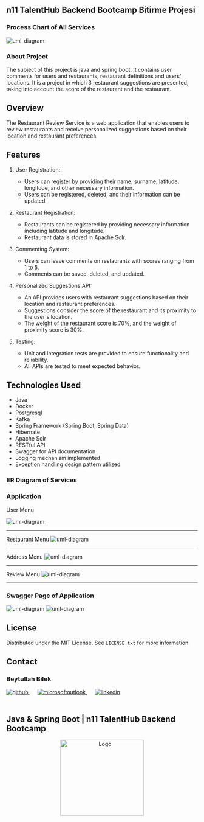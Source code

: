 <!-- ABOUT THE PROJECT -->

## n11 TalentHub Backend Bootcamp Bitirme Projesi

### Process Chart of All Services
<img src="images/diagram.png" alt="uml-diagram"  />

### About Project

The subject of this project is java and spring boot. It contains user comments for users and restaurants, restaurant definitions and users' locations.
It is a project in which 3 restaurant suggestions are presented, taking into account the score of the restaurant and the restaurant.

## Overview
The Restaurant Review Service is a web application that enables users to review restaurants and receive personalized suggestions based on their location and restaurant preferences.

## Features
1. User Registration:
   - Users can register by providing their name, surname, latitude, longitude, and other necessary information.
   - Users can be registered, deleted, and their information can be updated.

2. Restaurant Registration:
   - Restaurants can be registered by providing necessary information including latitude and longitude.
   - Restaurant data is stored in Apache Solr.

3. Commenting System:
   - Users can leave comments on restaurants with scores ranging from 1 to 5.
   - Comments can be saved, deleted, and updated.

4. Personalized Suggestions API:
   - An API provides users with restaurant suggestions based on their location and restaurant preferences.
   - Suggestions consider the score of the restaurant and its proximity to the user's location.
   - The weight of the restaurant score is 70%, and the weight of proximity score is 30%.

5. Testing:
   - Unit and integration tests are provided to ensure functionality and reliability.
   - All APIs are tested to meet expected behavior.

## Technologies Used
- Java
- Docker
- Postgresql
- Kafka
- Spring Framework (Spring Boot, Spring Data)
- Hibernate
- Apache Solr
- RESTful API
- Swagger for API documentation
- Logging mechanism implemented
- Exception handling design pattern utilized

### ER Diagram of Services


###  Application

User Menu

<img src="images/page1.png" alt="uml-diagram"  />
<hr>
Restaurant Menu
<img src="images/page2.png" alt="uml-diagram"  />
<hr>
Address Menu
<img src="images/page3.png" alt="uml-diagram"  />
<hr>
Review Menu
<img src="images/page4.png" alt="uml-diagram"  />
<hr>


### Swagger Page of Application

<img src="images/restaurantServices.png" alt="uml-diagram"  />
<img src="images/userReview.png" alt="uml-diagram"  />

<!-- LICENSE -->
## License

Distributed under the MIT License. See `LICENSE.txt` for more information.

<!-- CONTACT -->

## Contact

### Beytullah Bilek

<a href="https://https://github.com/beytomer" target="_blank">
<img  src=https://img.shields.io/badge/github-%2324292e.svg?&style=for-the-badge&logo=github&logoColor=white alt=github style="margin-bottom: 20px;" />
</a>
<a href = "mailto:b.bilek_ktu@outlook.com?subject = Feedback&body = Message">
<img src=https://img.shields.io/badge/send-email-email?&style=for-the-badge&logo=microsoftoutlook&color=CD5C5C alt=microsoftoutlook style="margin-bottom: 20px; margin-left:20px" />
</a>
<a href="https://www.linkedin.com/in/beytullah-bilek/" target="_blank">
<img src=https://img.shields.io/badge/linkedin-%231E77B5.svg?&style=for-the-badge&logo=linkedin&logoColor=white alt=linkedin style="margin-bottom: 20px; margin-left:20px" />
</a>  

<br />

## Java & Spring Boot | n11 TalentHub Backend Bootcamp

<div align="center">
  <a href="https://www.n11.com/">
    <img src="images/N11_logo.png" alt="Logo" width="220" height="200">
  </a>

</div>

